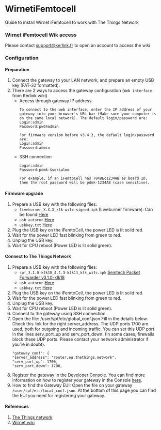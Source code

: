 # WirnetiFemtocell
Guide to install Wirnet iFemtocell to work with The Things Network 

### Wirnet iFemtocell Wik access
Please contact support@kerlink.fr to open an account to access the wiki

### Configuration

#### Preparation
1. Connect the gateway to your LAN network, and prepare an empty USB key (FAT-32 formatted).
2. There are 2 ways to access the gateway configuration (`Web interface` from Kerlink wiki)
    * Access through gateway IP address:  
        ```
        To connect to the web interface, enter the IP address of your gateway into your browser’s URL bar (Make sure your computer is on the same local network). The default login/password are:
        Login:admin
        Password:pwd4admin
        
        For firmware version before v3.4.3, the default login/password are: 
        Login:admin
        Password:admin
        ```
    * SSH connection
        ```
        Login:admin
        Password:pdmk-$serialno
        
        For example, if an iFemtoCell has 704BEc1234AB as board ID, then the root password will be pdmk-1234AB (case sensitive).
        ```
#### Firmware upgrade
1. Prepare a USB key with the following files:
    * `liveburner_X.X.X_klk-wifc-signed.ipk` (Liveburner firmware): Can be found [Here]( http://wikikerlink.fr/wirnet-ifemtocell/doku.php?id=wirnet-ifemtocell:resources)
    * `usb.autorun` [Here](usb.autorun)
    * `usbkey.txt` [Here](usbkey.txt)
2. Plug the USB key on the iFemtoCell, the power LED is lit solid red.
3. Wait for the power LED fast blinking from green to red.
4. Unplug the USB key.
5. Wait for CPU reboot (Power LED is lit solid green).

#### Connect to The Things Network
1. Prepare a USB key with the following files:
    * `spf_3.1.0-klk18_4.1.3-klk11_klk_wifc.ipk` [Semtech Packet Forwarder v3.1.0-klk18]( http://wikikerlink.fr/wirnet-ifemtocell/doku.php?id=wirnet-ifemtocell:resources)
    * `usb.autorun` [Here](usb.autorun)
    * `usbkey.txt` [Here](usbkey.txt)
2. Plug the USB key on the iFemtoCell, the power LED is lit solid red.
3. Wait for the power LED fast blinking from green to red.
4. Unplug the USB key.
5. Wait for CPU reboot (Power LED is lit solid green).
6. Connect to the gateway using SSH connection.
7. Open the file: /user/spf/etc/global_conf.json Fill in the details below. Check this link for the right server_address. The UDP ports 1700 are used, both for outgoing and incoming traffic. You can set this UDP port in the lines serv_port_up and serv_port_down. (In some cases, firewalls block these UDP ports. Please contact your network administrator if you’re in doubt).
    ```
    "gateway_conf": {
    "server_address": "router.eu.thethings.network",
    "serv_port_up": 1700,                                               
    "serv_port_down": 1700,
    ```
8. Register the gateway in the [Developer Console](https://console.thethingsnetwork.org/). You can find more information on how to register your gateway in the Console [here](https://www.thethingsnetwork.org/docs/gateways/registration.html).
9. How to find the Gateway EUI: Open the file on your gateway `/user/spf/etc/local_conf.json`. At the bottom of this page you can find the EUI you need for registering your gateway.


#### References
1. [The Things network](https://www.thethingsnetwork.org/docs/gateways/kerlink-ifemtocell/)
2. [Wirnet wiki](http://wikikerlink.fr/)
